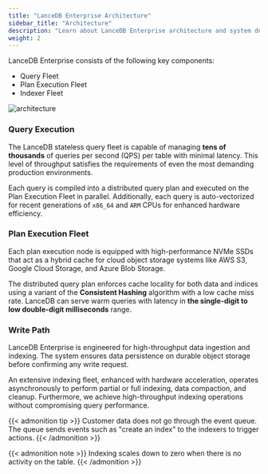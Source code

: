 ```yaml
---
title: "LanceDB Enterprise Architecture"
sidebar_title: "Architecture"
description: "Learn about LanceDB Enterprise architecture and system design. Includes components, scalability, and high-availability features for enterprise deployments."
weight: 2
---
```


LanceDB Enterprise consists of the following key components:

- Query Fleet
- Plan Execution Fleet
- Indexer Fleet

![architecture](/assets/docs/architecture.png)

### Query Execution

The LanceDB stateless query fleet is capable of managing **tens of thousands** of queries per second (QPS) per table with minimal latency.
This level of throughput satisfies the requirements of even the most demanding production environments.

Each query is compiled into a distributed query plan and executed on the Plan Execution Fleet in parallel.
Additionally, each query is auto-vectorized for recent generations of `x86_64` and `ARM`
CPUs for enhanced hardware efficiency.

### Plan Execution Fleet

Each plan execution node is equipped with high-performance NVMe SSDs that act as
a hybrid cache for cloud object storage systems like AWS S3,
Google Cloud Storage, and Azure Blob Storage.

The distributed query plan enforces cache locality for both data and indices using a variant of
the **Consistent Hashing** algorithm with a low cache miss rate.
LanceDB can serve warm queries with latency in **the single-digit to low double-digit milliseconds** range.

### Write Path

LanceDB Enterprise is engineered for high-throughput data ingestion and indexing.
The system ensures data persistence on durable object storage before confirming any write request.

An extensive indexing fleet, enhanced with hardware acceleration, operates asynchronously to
perform partial or full indexing, data compaction, and cleanup.
Furthermore, we achieve high-throughput indexing operations without compromising query performance.

{{< admonition tip >}}
Customer data does not go through the event queue. The queue sends events such as
"create an index" to the indexers to trigger actions.
{{< /admonition >}}

{{< admonition note >}}
Indexing scales down to zero when there is no activity on the table.
{{< /admonition >}}
